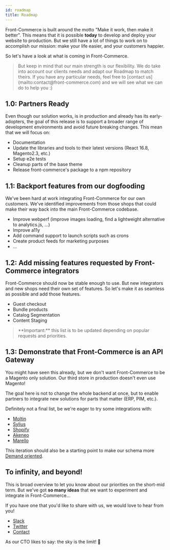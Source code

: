 ```yaml
---
id: roadmap
title: Roadmap
---
```


Front-Commerce is built around the motto "Make it work, then make it better". This means that it is possible **today** to develop and deploy your website to production. But we still have a lot of things to work on to accomplish our mission: make your life easier, and your customers happier.

So let's have a look at what is coming in Front-Commerce.

<blockquote class="note">
But keep in mind that our main strength is our flexibility. We do take into account our clients needs and adapt our Roadmap to match theirs. If you have any particular needs, feel free to [contact us](mailto:contact@front-commerce.com) and we will see what we can do to help you :)
</blockquote>

## 1.0: Partners Ready

Even though our solution works, is in production and already has its early-adopters, the goal of this release is to support a broader range of development environments and avoid future breaking changes. This mean that we will focus on:

* Documentation
* Update the libraries and tools to their latest versions (React 16.8, Magento2.3, etc.)
* Setup e2e tests
* Cleanup parts of the base theme
* Release front-commerce's package to a npm repository

## 1.1: Backport features from our dogfooding

We've been hard at work integrating Front-Commerce for our own customers. We've identified improvements from those shops that could make their way back into the main Front-Commerce codebase.

* Improve webperf (improve images loading, find a lightweight alternative to analytics.js, ...)
* Improve a11y
* Add command support to launch scripts such as crons
* Create product feeds for marketing purposes
* ...

## 1.2: Add missing features requested by Front-Commerce integrators

Front-Commerce should now be stable enough to use. But new integrators and new shops need their own set of features. So let's make it as seamless as possible and add those features.

* Guest checkout
* Bundle products
* Catalog Segmentation
* Content Staging

<blockquote class="note">
**Important:** this list is to be updated depending on popular requests and priorities.
</blockquote>

## 1.3: Demonstrate that Front-Commerce is an API Gateway

You might have seen this already, but we don't want Front-Commerce to be a Magento only solution. Our third store in production doesn't even use Magento!

The goal here is not to change the whole backend at once, but to enable partners to integrate new solutions for parts that matter (ERP, PIM, etc.).

Definitely not a final list, be we're eager to try some integrations with:

* [Moltin](https://moltin.com/)
* [Sylius](https://sylius.com/)
* [Shopify](https://www.shopify.com/)
* [Akeneo](https://www.akeneo.com/)
* [Marello](https://www.marello.com/)

This iteration should also be a starting point to make our schema more [Demand oriented](https://principledgraphql.com/agility#4-abstract-demand-oriented-schema).

## To infinity, and beyond!

This is broad overview to let you know about our priorities on the short-mid term. But we've got **so many ideas** that we want to experiment and integrate in Front-Commerce...

If you have one that you'd like to share with us, we would love to hear from you!

* [Slack](https://join.slack.com/t/front-commerce/shared_invite/enQtMzI2OTEyMDYzOTkxLWY0Y2JjYmRmNGQ2MWM1NzQyMjQwNzlmYzJmYzgzNTIwYzQ3MDVkMWZiYmYwNWFhODhmYWM5OTI4YjdiZDJkY2Q)
* [Twitter](https://twitter.com/Front_Commerce)
* [Contact](mailto:contact@front-commerce.com)

As our CTO likes to say: the sky is the limit! 🌈